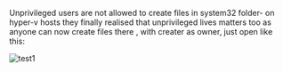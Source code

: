 Unprivileged users are not allowed to create files in system32 folder- on hyper-v hosts they finally realised that unprivileged lives matters too as anyone can now create files there , with creater as owner, just open like this:

![test1](https://github.com/sailay1996/awesome_windows_logical_bugs/blob/master/JonasL/0.jpg)
